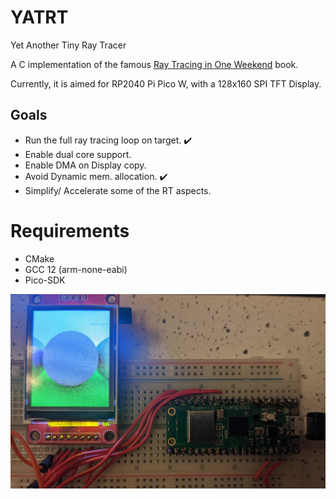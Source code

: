 # YATRT
Yet Another Tiny Ray Tracer

A C implementation of the famous [Ray Tracing in One Weekend](https://raytracing.github.io/books/RayTracingInOneWeekend.html) book.

Currently, it is aimed for RP2040 Pi Pico W, with a 128x160 SPI TFT Display.

## Goals
* Run the full ray tracing loop on target. ✔️
* Enable dual core support.
* Enable DMA on Display copy.
* Avoid Dynamic mem. allocation. ✔️
* Simplify/ Accelerate some of the RT aspects.

# Requirements 
- CMake
- GCC 12 (arm-none-eabi)
- Pico-SDK

![Working-pic](img.jpg)